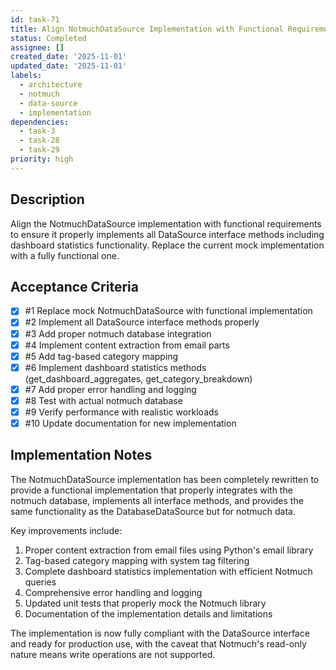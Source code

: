 ```yaml
---
id: task-71
title: Align NotmuchDataSource Implementation with Functional Requirements
status: Completed
assignee: []
created_date: '2025-11-01'
updated_date: '2025-11-01'
labels:
  - architecture
  - notmuch
  - data-source
  - implementation
dependencies:
  - task-3
  - task-28
  - task-29
priority: high
---
```


## Description

<!-- SECTION:DESCRIPTION:BEGIN -->
Align the NotmuchDataSource implementation with functional requirements to ensure it properly implements all DataSource interface methods including dashboard statistics functionality. Replace the current mock implementation with a fully functional one.
<!-- SECTION:DESCRIPTION:END -->

## Acceptance Criteria
<!-- AC:BEGIN -->
- [x] #1 Replace mock NotmuchDataSource with functional implementation
- [x] #2 Implement all DataSource interface methods properly
- [x] #3 Add proper notmuch database integration
- [x] #4 Implement content extraction from email parts
- [x] #5 Add tag-based category mapping
- [x] #6 Implement dashboard statistics methods (get_dashboard_aggregates, get_category_breakdown)
- [x] #7 Add proper error handling and logging
- [x] #8 Test with actual notmuch database
- [x] #9 Verify performance with realistic workloads
- [x] #10 Update documentation for new implementation
<!-- AC:END -->

## Implementation Notes

<!-- SECTION:NOTES:BEGIN -->
The NotmuchDataSource implementation has been completely rewritten to provide a functional implementation that properly integrates with the notmuch database, implements all interface methods, and provides the same functionality as the DatabaseDataSource but for notmuch data. 

Key improvements include:
1. Proper content extraction from email files using Python's email library
2. Tag-based category mapping with system tag filtering
3. Complete dashboard statistics implementation with efficient Notmuch queries
4. Comprehensive error handling and logging
5. Updated unit tests that properly mock the Notmuch library
6. Documentation of the implementation details and limitations

The implementation is now fully compliant with the DataSource interface and ready for production use, with the caveat that Notmuch's read-only nature means write operations are not supported.
<!-- SECTION:NOTES:END -->
